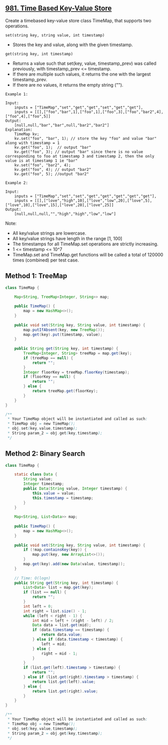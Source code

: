 ## [981. Time Based Key-Value Store](https://leetcode.com/problems/time-based-key-value-store/)

Create a timebased key-value store class TimeMap, that supports two operations.

`set(string key, string value, int timestamp)`
- Stores the key and value, along with the given timestamp.

`get(string key, int timestamp)`
- Returns a value such that set(key, value, timestamp_prev) was called previously, with timestamp_prev <= timestamp.
- If there are multiple such values, it returns the one with the largest timestamp_prev.
- If there are no values, it returns the empty string ("").

```
Example 1:

Input: 
    inputs = ["TimeMap","set","get","get","set","get","get"], 
    inputs = [[],["foo","bar",1],["foo",1],["foo",3],["foo","bar2",4],["foo",4],["foo",5]]
Output: 
    [null,null,"bar","bar",null,"bar2","bar2"]
Explanation:   
    TimeMap kv;   
    kv.set("foo", "bar", 1); // store the key "foo" and value "bar" along with timestamp = 1   
    kv.get("foo", 1);  // output "bar"   
    kv.get("foo", 3); // output "bar" since there is no value corresponding to foo at timestamp 3 and timestamp 2, then the only value is at timestamp 1 ie "bar"   
    kv.set("foo", "bar2", 4);   
    kv.get("foo", 4); // output "bar2"   
    kv.get("foo", 5); //output "bar2"   

Example 2:

Input: 
    inputs = ["TimeMap","set","set","get","get","get","get","get"], 
    inputs = [[],["love","high",10],["love","low",20],["love",5],["love",10],["love",15],["love",20],["love",25]]
Output: 
    [null,null,null,"","high","high","low","low"]
``` 

Note:
- All key/value strings are lowercase.
- All key/value strings have length in the range [1, 100]
- The timestamps for all TimeMap.set operations are strictly increasing.
- 1 <= timestamp <= 10^7
- TimeMap.set and TimeMap.get functions will be called a total of 120000 times (combined) per test case.

## Method 1: TreeMap
```java
class TimeMap {

    Map<String, TreeMap<Integer, String>> map;
    
    public TimeMap() {
        map = new HashMap<>();
    }
    
    public void set(String key, String value, int timestamp) {
        map.putIfAbsent(key, new TreeMap());
        map.get(key).put(timestamp, value);
    }
    
    public String get(String key, int timestamp) {
        TreeMap<Integer, String> treeMap = map.get(key);
        if (treeMap == null) {
            return "";
        }
        Integer floorKey = treeMap.floorKey(timestamp);
        if (floorKey == null) {
            return "";
        } else {
            return treeMap.get(floorKey);
        }
    }
}

/**
 * Your TimeMap object will be instantiated and called as such:
 * TimeMap obj = new TimeMap();
 * obj.set(key,value,timestamp);
 * String param_2 = obj.get(key,timestamp);
 */
```

## Method 2: Binary Search
```java
class TimeMap {

    static class Data {
        String value;
        Integer timestamp;
        public Data(String value, Integer timestamp) {
            this.value = value;
            this.timestamp = timestamp;
        }
    }
    
    Map<String, List<Data>> map;
    
    public TimeMap() {
        map = new HashMap<>();
    }
    
    public void set(String key, String value, int timestamp) {
        if (!map.containsKey(key)) {
            map.put(key, new ArrayList<>());
        }
        map.get(key).add(new Data(value, timestamp));
    }
    
    // Time: O(logn)
    public String get(String key, int timestamp) {
        List<Data> list = map.get(key);
        if (list == null) {
            return "";
        }
        int left = 0;
        int right = list.size() - 1;
        while (left < right - 1) {
            int mid = left + (right - left) / 2;
            Data data = list.get(mid);
            if (data.timestamp == timestamp) {
                return data.value;
            } else if (data.timestamp < timestamp) {
                left = mid;
            } else {
                right = mid - 1;
            }
        }
        if (list.get(left).timestamp > timestamp) {
            return "";
        } else if (list.get(right).timestamp > timestamp) {
            return list.get(left).value;
        } else {
            return list.get(right).value;
        }
    }
}

/**
 * Your TimeMap object will be instantiated and called as such:
 * TimeMap obj = new TimeMap();
 * obj.set(key,value,timestamp);
 * String param_2 = obj.get(key,timestamp);
 */
```
